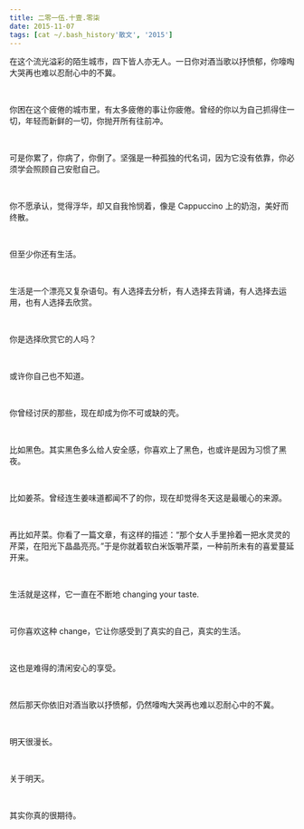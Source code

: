 ```yaml
---
title: 二零一伍.十壹.零柒
date: 2015-11-07
tags: [cat ~/.bash_history'散文', '2015']
---
```

在这个流光溢彩的陌生城市，四下皆人亦无人。一日你对酒当歌以抒愤郁，你嚎啕大哭再也难以忍耐心中的不冀。

<br/>

你困在这个疲倦的城市里，有太多疲倦的事让你疲倦。曾经的你以为自己抓得住一切，年轻而新鲜的一切，你抛开所有往前冲。

<br/>

可是你累了，你病了，你倒了。坚强是一种孤独的代名词，因为它没有依靠，你必须学会照顾自己安慰自己。

<br/>

你不愿承认，觉得浮华，却又自我怜悯着，像是 Cappuccino 上的奶泡，美好而终散。

<br/>

但至少你还有生活。

<br/>

生活是一个漂亮又复杂语句。有人选择去分析，有人选择去背诵，有人选择去运用，也有人选择去欣赏。

<br/>

你是选择欣赏它的人吗？

<br/>

或许你自己也不知道。

<br/>

你曾经讨厌的那些，现在却成为你不可或缺的壳。

<br/>

比如黑色。其实黑色多么给人安全感，你喜欢上了黑色，也或许是因为习惯了黑夜。

<br/>

比如姜茶。曾经连生姜味道都闻不了的你，现在却觉得冬天这是最暖心的来源。

<br/>

再比如芹菜。你看了一篇文章，有这样的描述：“那个女人手里拎着一把水灵灵的芹菜，在阳光下晶晶亮亮。”于是你就着软白米饭嚼芹菜，一种前所未有的喜爱蔓延开来。

<br/>

生活就是这样，它一直在不断地 changing your taste.

<br/>

可你喜欢这种 change，它让你感受到了真实的自己，真实的生活。

<br/>

这也是难得的清闲安心的享受。

<br/>

然后那天你依旧对酒当歌以抒愤郁，仍然嚎啕大哭再也难以忍耐心中的不冀。

<br/>

明天很漫长。

<br/>

关于明天。

<br/>

其实你真的很期待。

<br/>




